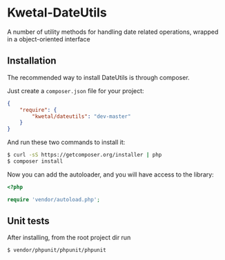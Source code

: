 Kwetal-DateUtils
================

A number of utility methods for handling date related operations, wrapped in a object-oriented interface

Installation
------------

The recommended way to install DateUtils is through composer.

Just create a `composer.json` file for your project:

``` json
{
    "require": {
        "kwetal/dateutils": "dev-master"
    }
}
```

And run these two commands to install it:

``` bash
$ curl -sS https://getcomposer.org/installer | php
$ composer install
```

Now you can add the autoloader, and you will have access to the library:

``` php
<?php

require 'vendor/autoload.php';
```

Unit tests
----------

After installing, from the root project dir run
```bash
$ vendor/phpunit/phpunit/phpunit
```
